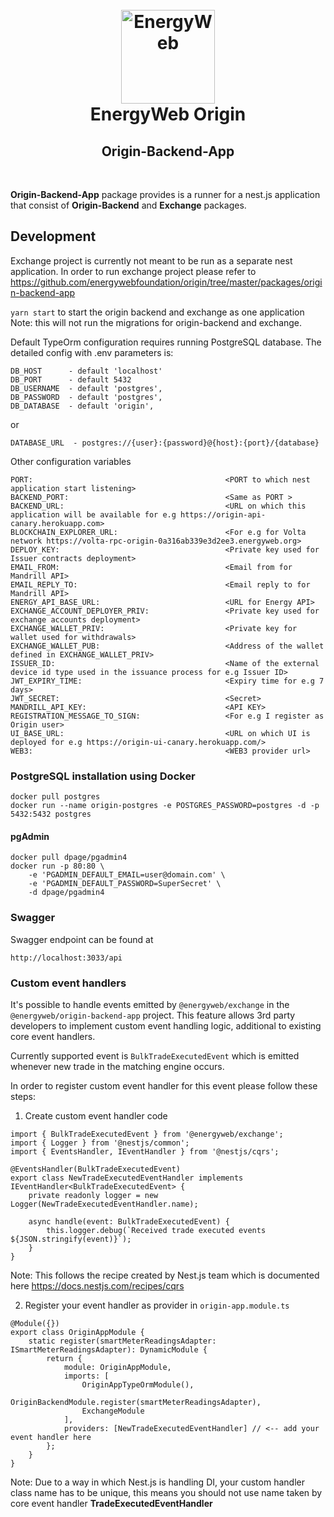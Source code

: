 <h1 align="center">
  <br>
  <a href="https://www.energyweb.org/"><img src="https://www.energyweb.org/wp-content/uploads/2019/04/logo-brand.png" alt="EnergyWeb" width="150"></a>
  <br>
  EnergyWeb Origin
  <br>
  <h2 align="center">Origin-Backend-App</h2>
  <br>
</h1>

**Origin-Backend-App** package provides is a runner for a nest.js application that consist of **Origin-Backend** and **Exchange** packages.

## Development

Exchange project is currently not meant to be run as a separate nest application. In order to run exchange project please refer to https://github.com/energywebfoundation/origin/tree/master/packages/origin-backend-app

`yarn start` to start the origin backend and exchange as one application Note: this will not run the migrations for origin-backend and exchange.

Default TypeOrm configuration requires running PostgreSQL database. The detailed config with .env parameters is:

```
DB_HOST      - default 'localhost'
DB_PORT      - default 5432
DB_USERNAME  - default 'postgres',
DB_PASSWORD  - default 'postgres',
DB_DATABASE  - default 'origin',
```

or

```
DATABASE_URL  - postgres://{user}:{password}@{host}:{port}/{database}
```

Other configuration variables

```
PORT:                                           <PORT to which nest application start listening>
BACKEND_PORT:                                   <Same as PORT >
BACKEND_URL:                                    <URL on which this application will be available for e.g https://origin-api-canary.herokuapp.com>
BLOCKCHAIN_EXPLORER_URL:                        <For e.g for Volta network https://volta-rpc-origin-0a316ab339e3d2ee3.energyweb.org>
DEPLOY_KEY:                                     <Private key used for Issuer contracts deployment>
EMAIL_FROM:                                     <Email from for Mandrill API>
EMAIL_REPLY_TO:                                 <Email reply to for Mandrill API>
ENERGY_API_BASE_URL:                            <URL for Energy API>
EXCHANGE_ACCOUNT_DEPLOYER_PRIV:                 <Private key used for exchange accounts deployment>
EXCHANGE_WALLET_PRIV:                           <Private key for wallet used for withdrawals>
EXCHANGE_WALLET_PUB:                            <Address of the wallet defined in EXCHANGE_WALLET_PRIV>
ISSUER_ID:                                      <Name of the external device id type used in the issuance process for e.g Issuer ID>
JWT_EXPIRY_TIME:                                <Expiry time for e.g 7 days>
JWT_SECRET:                                     <Secret>
MANDRILL_API_KEY:                               <API KEY>
REGISTRATION_MESSAGE_TO_SIGN:                   <For e.g I register as Origin user>
UI_BASE_URL:                                    <URL on which UI is deployed for e.g https://origin-ui-canary.herokuapp.com/>
WEB3:                                           <WEB3 provider url>
```

### PostgreSQL installation using Docker

```
docker pull postgres
docker run --name origin-postgres -e POSTGRES_PASSWORD=postgres -d -p 5432:5432 postgres
```

#### pgAdmin

```
docker pull dpage/pgadmin4
docker run -p 80:80 \
    -e 'PGADMIN_DEFAULT_EMAIL=user@domain.com' \
    -e 'PGADMIN_DEFAULT_PASSWORD=SuperSecret' \
    -d dpage/pgadmin4
```

### Swagger

Swagger endpoint can be found at

`http://localhost:3033/api`

### Custom event handlers

It's possible to handle events emitted by `@energyweb/exchange` in the `@energyweb/origin-backend-app` project. This feature allows 3rd party developers to implement custom event handling logic, additional to existing core event handlers.

Currently supported event is `BulkTradeExecutedEvent` which is emitted whenever new trade in the matching engine occurs.

In order to register custom event handler for this event please follow these steps:

1. Create custom event handler code

```
import { BulkTradeExecutedEvent } from '@energyweb/exchange';
import { Logger } from '@nestjs/common';
import { EventsHandler, IEventHandler } from '@nestjs/cqrs';

@EventsHandler(BulkTradeExecutedEvent)
export class NewTradeExecutedEventHandler implements IEventHandler<BulkTradeExecutedEvent> {
    private readonly logger = new Logger(NewTradeExecutedEventHandler.name);

    async handle(event: BulkTradeExecutedEvent) {
        this.logger.debug(`Received trade executed events ${JSON.stringify(event)}`);
    }
}
```

Note: This follows the recipe created by Nest.js team which is documented here https://docs.nestjs.com/recipes/cqrs

2. Register your event handler as provider in `origin-app.module.ts`

```
@Module({})
export class OriginAppModule {
    static register(smartMeterReadingsAdapter: ISmartMeterReadingsAdapter): DynamicModule {
        return {
            module: OriginAppModule,
            imports: [
                OriginAppTypeOrmModule(),
                OriginBackendModule.register(smartMeterReadingsAdapter),
                ExchangeModule
            ],
            providers: [NewTradeExecutedEventHandler] // <-- add your event handler here
        };
    }
}
```

Note: Due to a way in which Nest.js is handling DI, your custom handler class name has to be unique, this means you should not use name taken by core event handler **TradeExecutedEventHandler**
